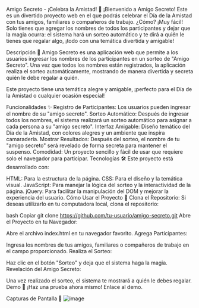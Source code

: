Amigo Secreto - ¡Celebra la Amistad! 🎉
¡Bienvenido a Amigo Secreto! Este es un divertido proyecto web en el que podrás celebrar el Día de la Amistad con tus amigos, familiares o compañeros de trabajo. ¿Cómo? ¡Muy fácil! Solo tienes que agregar los nombres de todos los participantes y dejar que la magia ocurra: el sistema hará un sorteo automático y te dirá a quién le tienes que regalar algo, ¡todo con una temática divertida y amigable!

Descripción 📜
Amigo Secreto es una aplicación web que permite a los usuarios ingresar los nombres de los participantes en un sorteo de "Amigo Secreto". Una vez que todos los nombres están registrados, la aplicación realiza el sorteo automáticamente, mostrando de manera divertida y secreta quién le debe regalar a quién.

Este proyecto tiene una temática alegre y amigable, ¡perfecto para el Día de la Amistad o cualquier ocasión especial!

Funcionalidades ✨
Registro de Participantes: Los usuarios pueden ingresar el nombre de su "amigo secreto".
Sorteo Automático: Después de ingresar todos los nombres, el sistema realizará un sorteo automático para asignar a cada persona a su "amigo secreto".
Interfaz Amigable: Diseño temático del Día de la Amistad, con colores alegres y un ambiente que inspira camaradería.
Mostrar Resultados: Después del sorteo, el nombre de tu "amigo secreto" será revelado de forma secreta para mantener el suspenso.
Comodidad: Un proyecto sencillo y fácil de usar que requiere solo el navegador para participar.
Tecnologías 🛠
Este proyecto está desarrollado con:

HTML: Para la estructura de la página.
CSS: Para el diseño y la temática visual.
JavaScript: Para manejar la lógica del sorteo y la interactividad de la página.
jQuery: Para facilitar la manipulación del DOM y mejorar la experiencia del usuario.
Cómo Usar el Proyecto 🚀
Clona el Repositorio: Si deseas utilizarlo en tu computadora local, clona el repositorio:

bash
Copiar
git clone https://github.com/tu-usuario/amigo-secreto.git
Abre el Proyecto en tu Navegador:

Abre el archivo index.html en tu navegador favorito.
Agrega Participantes:

Ingresa los nombres de tus amigos, familiares o compañeros de trabajo en el campo proporcionado.
Realiza el Sorteo:

Haz clic en el botón "Sorteo" y deja que el sistema haga la magia.
Revelación del Amigo Secreto:

Una vez realizado el sorteo, el sistema te mostrará a quién le debes regalar.
Demo 🌟
¡Haz una prueba ahora mismo! Enlace al demo.

Capturas de Pantalla 📸
![image](https://github.com/user-attachments/assets/7a663c34-1909-4066-ae49-98019b73e68d)
